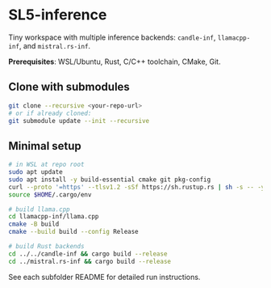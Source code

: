 # SL5-inference

Tiny workspace with multiple inference backends: `candle-inf`, `llamacpp-inf`, and `mistral.rs-inf`.

**Prerequisites**: WSL/Ubuntu, Rust, C/C++ toolchain, CMake, Git.

## Clone with submodules

```bash
git clone --recursive <your-repo-url>
# or if already cloned:
git submodule update --init --recursive
```

## Minimal setup

```bash
# in WSL at repo root
sudo apt update
sudo apt install -y build-essential cmake git pkg-config
curl --proto '=https' --tlsv1.2 -sSf https://sh.rustup.rs | sh -s -- -y
source $HOME/.cargo/env

# build llama.cpp
cd llamacpp-inf/llama.cpp
cmake -B build
cmake --build build --config Release

# build Rust backends
cd ../../candle-inf && cargo build --release
cd ../mistral.rs-inf && cargo build --release
```

See each subfolder README for detailed run instructions.

